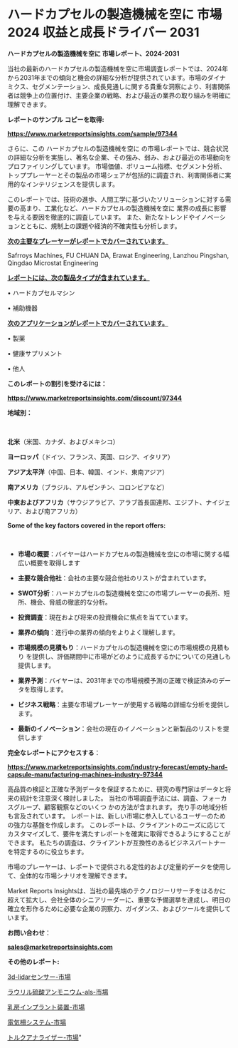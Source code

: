 # ハードカプセルの製造機械を空に 市場 2024 収益と成長ドライバー 2031

<strong>ハードカプセルの製造機械を空に 市場レポート、2024-2031</strong>

当社の最新のハードカプセルの製造機械を空に市場調査レポートでは、2024年から2031年までの傾向と機会の詳細な分析が提供されています。市場のダイナミクス、セグメンテーション、成長見通しに関する貴重な洞察により、利害関係者は競争上の位置付け、主要企業の戦略、および最近の業界の取り組みを明確に理解できます。



<strong>レポートのサンプル コピーを取得:</strong> <a href=https://www.marketreportsinsights.com/sample/97344>

<strong><u>https://www.marketreportsinsights.com/sample/97344</u></strong></a>

さらに、この ハードカプセルの製造機械を空に の市場レポートでは、競合状況の詳細な分析を実施し、著名な企業、その強み、弱み、および最近の市場動向をプロファイリングしています。 市場価値、ボリューム指標、セグメント分析、トッププレーヤーとその製品の市場シェアが包括的に調査され、利害関係者に実用的なインテリジェンスを提供します。

このレポートでは、技術の進歩、人間工学に基づいたソリューションに対する需要の高まり、工業化など、ハードカプセルの製造機械を空に 業界の成長に影響を与える要因を徹底的に調査しています。 また、新たなトレンドやイノベーションとともに、規制上の課題や経済的不確実性も分析します。



<strong><u>次の主要なプレーヤーがレポートでカバーされています。</u></strong>

Safrroys Machines, FU CHUAN DA, Erawat Engineering, Lanzhou Pingshan, Qingdao Microstat Engineering



<strong><u><b>レポートには、次の製品タイプが含まれています。</b></u></strong>

• ハードカプセルマシン

• 補助機器



<strong><u><b>次のアプリケーションがレポートでカバーされています。</b></u></strong>

• 製薬

• 健康サプリメント

• 他人



<strong><b>このレポートの割引を受けるには：</b></strong>

<a href=https://www.marketreportsinsights.com/discount/97344>

<strong><u>https://www.marketreportsinsights.com/discount/97344</u></strong></a>



<strong>地域別：</strong>

<strong> </strong>



<strong>北米</strong>（米国、カナダ、およびメキシコ）



<strong>ヨーロッパ</strong>（ドイツ、フランス、英国、ロシア、イタリア）



<strong>アジア太平洋</strong>（中国、日本、韓国、インド、東南アジア）



<strong>南アメリカ</strong>（ブラジル、アルゼンチン、コロンビアなど）



<strong>中東およびアフリカ</strong>（サウジアラビア、アラブ首長国連邦、エジプト、ナイジェリア、および南アフリカ）



<strong>Some of the key factors covered in the report offers:</strong>

<strong> </strong>
<ul>
  <li>

<strong>市場の概要</strong>：バイヤーはハードカプセルの製造機械を空にの市場に関する幅広い概要を取得します</li>
  <li>

<strong>主要な競合他社</strong>：会社の主要な競合他社のリストが含まれています。</li>
  <li>

<strong>SWOT分析</strong>：ハードカプセルの製造機械を空にの市場プレーヤーの長所、短所、機会、脅威の徹底的な分析。</li>
  <li>

<strong>投資調査</strong>：現在および将来の投資機会に焦点を当てています。</li>
  <li>

<strong>業界の傾向</strong>：進行中の業界の傾向をよりよく理解します。</li>
  <li>

<strong>市場規模の見積もり</strong>：ハードカプセルの製造機械を空にの市場規模の見積もり を提供し、評価期間中に市場がどのように成長するかについての見通しも提供します。</li>
  <li>

<strong>業界予測</strong>：バイヤーは、2031年までの市場規模予測の正確で検証済みのデータを取得します。</li>
  <li>

<strong>ビジネス戦略</strong>：主要な市場プレーヤーが使用する戦略の詳細な分析を提供します。</li>
  <li>

<strong>最新のイノベーション</strong>：会社の現在のイノベーションと新製品のリストを提供します</li>
</ul>


<strong>完全なレポートにアクセスする</strong>：

<a href=https://www.marketreportsinsights.com/industry-forecast/empty-hard-capsule-manufacturing-machines-industry-97344>

<strong><u>https://www.marketreportsinsights.com/industry-forecast/empty-hard-capsule-manufacturing-machines-industry-97344</u></strong></a>

高品質の検証と正確な予測データを保証するために、研究の専門家はデータと将来の統計を注意深く検討しました。 当社の市場調査手法には、調査、フォーカスグループ、顧客観察などのいくつ かの方法が含まれます。 売り手の地域分析も言及されています。 レポートは、新しい市場に参入しているユーザーのための強力な基盤を作成します。 このレポートは、クライアントのニーズに応じてカスタマイズして、要件を満たすレポートを確実に取得できるようにすることができます。 私たちの調査は、クライアントが互換性のあるビジネスパートナーを特定するのに役立ちます。

市場のプレーヤーは、レポートで提供される定性的および定量的データを使用して、全体的な市場シナリオを理解できます。

Market Reports Insightsは、当社の最先端のテクノロジーリサーチをはるかに超えて拡大し、会社全体のシニアリーダーに、重要な予備選挙を達成し、明日の確立を形作るために必要な企業の洞察力、ガイダンス、およびツールを提供しています。



<strong><b>お問い合わせ</b></strong>：

<a href=mailto:sales@marketreportsinsights.com>

<strong><u>sales@marketreportsinsights.com</u></strong></a>



<strong>その他のレポート:</strong>

<a href=https://www.linkedin.com/pulse/3d-lidarセンサー-市場-2023-swot-分析と最新イノベーション-jf2vf/>3d-lidarセンサー-市場</a>

<a href=https://www.linkedin.com/pulse/ラウリル硫酸アンモニウム-als-市場-2023-新興市場-将来の動向と市場需要-dmbpf/>ラウリル硫酸アンモニウム-als-市場</a>

<a href=https://www.linkedin.com/pulse/乳房インプラント装置-市場-2023-総利益と主要ベンダー-2030-analytics-avenue-360-analysis-5vraf/>乳房インプラント装置-市場</a>

<a href=https://www.linkedin.com/pulse/電気柵システム-市場-2023-競争分析と事業成長-2030-consumer-connection-collective-360-zr5jf/>電気柵システム-市場</a>

<a href=https://www.linkedin.com/pulse/トルクアナライザー-市場-2023-競争分析と事業成長-2030-consumer-connection-collective-360-xryjf/>トルクアナライザー-市場</a>"
